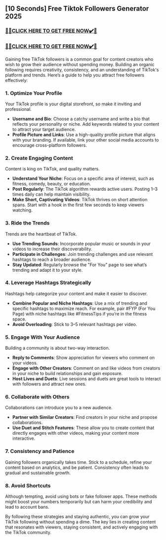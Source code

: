 ## [10 Seconds] Free Tiktok Followers Generator 2025

### [🎁🎁CLICK HERE TO GET FREE NOW✔️🎁](https://tinyurl.com/yedebbnh)

### [🎁🎁CLICK HERE TO GET FREE NOW✔️🎁](https://tinyurl.com/22pk9ph6)



Gaining free TikTok followers is a common goal for content creators who wish to grow their audience without spending money. Building an organic following requires creativity, consistency, and an understanding of TikTok's platform and trends. Here’s a guide to help you attract free followers effectively:

### 1. **Optimize Your Profile**
Your TikTok profile is your digital storefront, so make it inviting and professional.  
- **Username and Bio**: Choose a catchy username and write a bio that reflects your personality or niche. Add keywords related to your content to attract your target audience.  
- **Profile Picture and Links**: Use a high-quality profile picture that aligns with your branding. If available, link your other social media accounts to encourage cross-platform followers.

### 2. **Create Engaging Content**
Content is king on TikTok, and quality matters.  
- **Understand Your Niche**: Focus on a specific area of interest, such as fitness, comedy, beauty, or education.  
- **Post Regularly**: The TikTok algorithm rewards active users. Posting 1–3 times daily can help maintain visibility.  
- **Make Short, Captivating Videos**: TikTok thrives on short attention spans. Start with a hook in the first few seconds to keep viewers watching.  

### 3. **Ride the Trends**
Trends are the heartbeat of TikTok.  
- **Use Trending Sounds**: Incorporate popular music or sounds in your videos to increase their discoverability.  
- **Participate in Challenges**: Join trending challenges and use relevant hashtags to reach a broader audience.  
- **Stay Updated**: Regularly browse the "For You" page to see what’s trending and adapt it to your style.

### 4. **Leverage Hashtags Strategically**
Hashtags help categorize your content and make it easier to discover.  
- **Combine Popular and Niche Hashtags**: Use a mix of trending and specific hashtags to maximize reach. For example, pair #FYP (For You Page) with niche hashtags like #FitnessTips if you’re in the fitness space.  
- **Avoid Overloading**: Stick to 3–5 relevant hashtags per video.

### 5. **Engage With Your Audience**
Building a community is about two-way interaction.  
- **Reply to Comments**: Show appreciation for viewers who comment on your videos.  
- **Engage with Other Creators**: Comment on and like videos from creators in your niche to build relationships and gain exposure.  
- **Host Lives and Duets**: Live sessions and duets are great tools to interact with followers and attract new ones.

### 6. **Collaborate with Others**
Collaborations can introduce you to a new audience.  
- **Partner with Similar Creators**: Find creators in your niche and propose collaborations.  
- **Use Duet and Stitch Features**: These allow you to create content that directly engages with other videos, making your content more interactive.

### 7. **Consistency and Patience**
Gaining followers organically takes time. Stick to a schedule, refine your content based on analytics, and be patient. Consistency often leads to gradual and sustainable growth.

### 8. **Avoid Shortcuts**
Although tempting, avoid using bots or fake follower apps. These methods might boost your numbers temporarily but can harm your credibility and lead to account bans.

By following these strategies and staying authentic, you can grow your TikTok following without spending a dime. The key lies in creating content that resonates with viewers, staying consistent, and actively engaging with the TikTok community.
